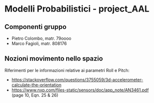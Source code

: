 # Modelli Probabilistici - project_AAL

## Componenti gruppo

* Pietro Colombo, matr. 79oooo
* Marco Fagioli, matr. 808176

## Nozioni movimento nello spazio

Riferimenti per le informazioni relative ai parametri Roll e Pitch:

* https://stackoverflow.com/questions/3755059/3d-accelerometer-calculate-the-orientation
* https://www.nxp.com/files-static/sensors/doc/app_note/AN3461.pdf (page 10, Eqn. 25 & 26)


